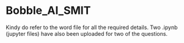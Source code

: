 # Bobble_AI_SMIT
Kindy do refer to the word file for all the required details. Two .ipynb (jupyter files) have also been uploaded for two of the questions.

